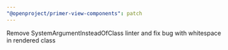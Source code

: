 ```yaml
---
"@openproject/primer-view-components": patch
---
```


Remove SystemArgumentInsteadOfClass linter and fix bug with whitespace in rendered class
